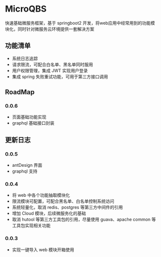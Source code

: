 # MicroQBS
快速基础微服务框架，基于 springboot2 开发，将web应用中经常用到的功能模块化，同时针对微服务云环境提供一套解决方案

## 功能清单
- 系统日志追踪
- 请求限流，可配合白名单、黑名单同时服用
- 用户权限管理，集成 JWT 实现用户登录
- 集成 spring 失败重试功能，可用于第三方接口调用

## RoadMap

### 0.0.6
- 页面基础功能实现
- graphql 基础接口封装


## 更新日志
### 0.0.5
- antDesign 界面
- graphql 支持

### 0.0.4
- 将 web 中各个功能抽取模块化
- 限流模块可配置，可配合黑名单、白名单控制系统访问
- 系统轻量化，取消 redis、postgres 等第三方中间件的引用
- 增加 Cloud 模块，后续微服务化的基础
- 取消 hutool 等第三方工具包的引用，尽量使用 guava、apache common 等工具包实现相关功能

### 0.0.3
- 实现一键导入 web 模块开箱使用
